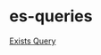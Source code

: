# es-queries

[Exists Query](https://github.com/mad-backend-engineer/es-queries/blob/main/exists_query.md)

